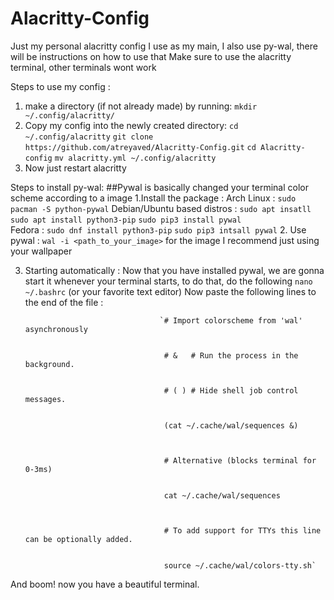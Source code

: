 # Alacritty-Config
Just my personal alacritty config I use as my main, I also use py-wal, there will be instructions on how to use that
Make sure to use the alacritty terminal, other terminals wont work

Steps to use my config :
1. make a directory (if not already made) by running: `mkdir ~/.config/alacritty/`
2. Copy my config into the newly created directory: `cd ~/.config/alacritty`
                                                   `git clone https://github.com/atreyaved/Alacritty-Config.git`
                                                   `cd Alacritty-config`
                                                   `mv alacritty.yml ~/.config/alacritty`
3. Now just restart alacritty


Steps to install py-wal:
##Pywal is basically changed your terminal color scheme according to a image
1.Install the package : 
                        Arch Linux                  : `sudo pacman -S python-pywal`
                        Debian/Ubuntu based distros : `sudo apt insatll sudo apt install python3-pip`
                                                      `sudo pip3 install pywal`    
                        Fedora                      : `sudo dnf install python3-pip`
                                                      `sudo pip3 intsall pywal`
2. Use pywal : 
                `wal -i <path_to_your_image>` for the image I recommend just using your wallpaper

3. Starting automatically : 
                    Now that you have installed pywal, we are gonna start it whenever your terminal starts, to do that, do the following
                    `nano ~/.bashrc` (or your favorite text editor)
                    Now paste the following lines to the end of the file :
                                     
                                     
                                     `# Import colorscheme from 'wal' asynchronously
                                      
                                      
                                      # &   # Run the process in the background.
                                      
                                      
                                      # ( ) # Hide shell job control messages.
                                      
                                      
                                      (cat ~/.cache/wal/sequences &)
                              
                                      
                                      
                                      # Alternative (blocks terminal for 0-3ms)
                                      
                                      
                                      cat ~/.cache/wal/sequences

                                      
                                      
                                      # To add support for TTYs this line can be optionally added.
                                      
                                      
                                      source ~/.cache/wal/colors-tty.sh`
And boom! now you have a beautiful terminal.
